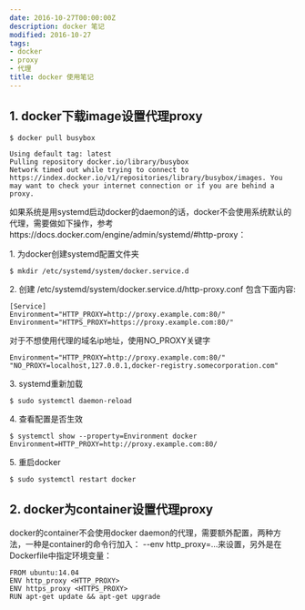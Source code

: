 ```yaml
---
date: 2016-10-27T00:00:00Z
description: docker 笔记
modified: 2016-10-27
tags:
- docker
- proxy
- 代理
title: docker 使用笔记
---
```


## 1. docker下载image设置代理proxy

``` shell
$ docker pull busybox

Using default tag: latest
Pulling repository docker.io/library/busybox
Network timed out while trying to connect to https://index.docker.io/v1/repositories/library/busybox/images. You may want to check your internet connection or if you are behind a proxy.
```

如果系统是用systemd启动docker的daemon的话，docker不会使用系统默认的代理，需要做如下操作，参考https://docs.docker.com/engine/admin/systemd/#http-proxy：

1\. 为docker创建systemd配置文件夹    

```shell
$ mkdir /etc/systemd/system/docker.service.d
```

2\. 创建 /etc/systemd/system/docker.service.d/http-proxy.conf 包含下面内容:    

``` shell
[Service]
Environment="HTTP_PROXY=http://proxy.example.com:80/"
Environment="HTTPS_PROXY=https://proxy.example.com:80/"

```

对于不想使用代理的域名ip地址，使用NO_PROXY关键字

```shell
Environment="HTTP_PROXY=http://proxy.example.com:80/" "NO_PROXY=localhost,127.0.0.1,docker-registry.somecorporation.com"
```

3\. systemd重新加载

``` shell
$ sudo systemctl daemon-reload
```

4\. 查看配置是否生效

``` shell
$ systemctl show --property=Environment docker
Environment=HTTP_PROXY=http://proxy.example.com:80/
```

5\. 重启docker

```shell
$ sudo systemctl restart docker
```


## 2. docker为container设置代理proxy

docker的container不会使用docker daemon的代理，需要额外配置，两种方法，一种是container的命令行加入： --env http_proxy=...来设置，另外是在Dockerfile中指定环境变量：

```shell
FROM ubuntu:14.04
ENV http_proxy <HTTP_PROXY>
ENV https_proxy <HTTPS_PROXY>
RUN apt-get update && apt-get upgrade
```